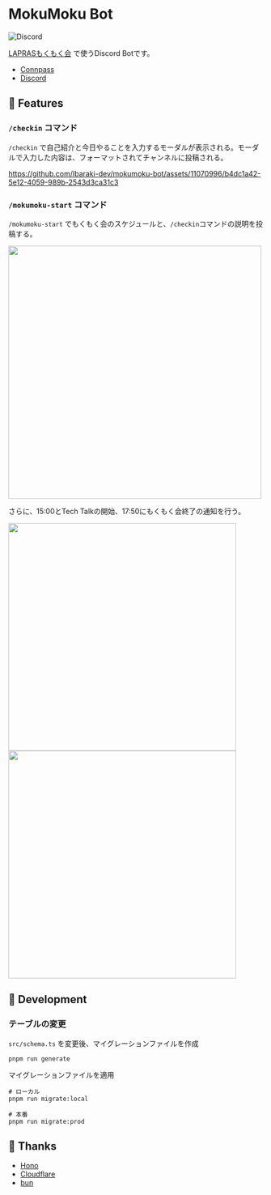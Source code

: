 # MokuMoku Bot

![Discord](https://img.shields.io/discord/1110091489469530132?style=flat-square&logo=discord&label=Discord) 

[LAPRASもくもく会](https://lapras.connpass.com/) で使うDiscord Botです。

- [Connpass](https://lapras.connpass.com/)
- [Discord](https://discord.gg/nEpKzXBkkC)

## 🚀 Features

### `/checkin` コマンド

`/checkin` で自己紹介と今日やることを入力するモーダルが表示される。モーダルで入力した内容は、フォーマットされてチャンネルに投稿される。

https://github.com/Ibaraki-dev/mokumoku-bot/assets/11070996/b4dc1a42-5e12-4059-989b-2543d3ca31c3

### `/mokumoku-start` コマンド

`/mokumoku-start` でもくもく会のスケジュールと、`/checkin`コマンドの説明を投稿する。

<img src="https://github.com/Ibaraki-dev/mokumoku-bot/assets/11070996/d709f532-af6d-4345-a875-ab02b4ba4324" width="500">

さらに、15:00とTech Talkの開始、17:50にもくもく会終了の通知を行う。

<img src="https://github.com/Ibaraki-dev/mokumoku-bot/assets/11070996/3ab98749-5bbb-40f5-a81b-6900e0f12c3a" width="450">
<img src="https://github.com/Ibaraki-dev/mokumoku-bot/assets/11070996/3f11d35d-5eb0-4fb7-9046-e2ab43d01282" width="450">

## 🔧 Development


### テーブルの変更

`src/schema.ts` を変更後、マイグレーションファイルを作成

```
pnpm run generate
```

マイグレーションファイルを適用

```
# ローカル
pnpm run migrate:local

# 本番
pnpm run migrate:prod
```

## 💖 Thanks

- [Hono](https://hono.dev/)
- [Cloudflare](https://www.cloudflare.com/)
- [bun](https://bun.sh/)
